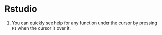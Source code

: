 # Rstudio

1. You can quickly see help for any function under the cursor by pressing `F1` when the cursor is over it.

